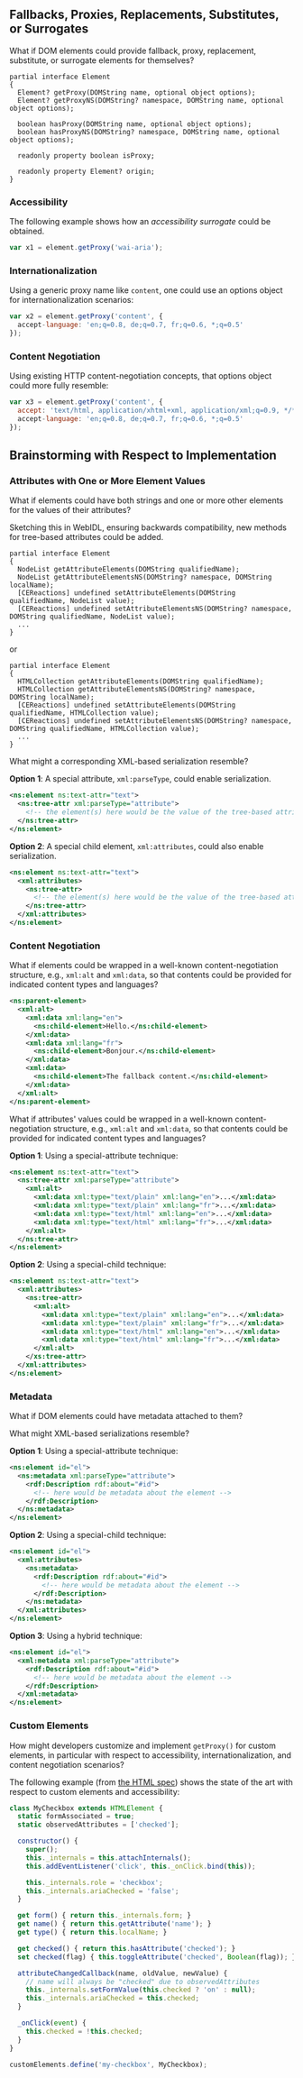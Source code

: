 ## Fallbacks, Proxies, Replacements, Substitutes, or Surrogates

What if DOM elements could provide fallback, proxy, replacement, substitute, or surrogate elements for themselves?

```webidl
partial interface Element
{
  Element? getProxy(DOMString name, optional object options);
  Element? getProxyNS(DOMString? namespace, DOMString name, optional object options);

  boolean hasProxy(DOMString name, optional object options);
  boolean hasProxyNS(DOMString? namespace, DOMString name, optional object options);

  readonly property boolean isProxy;

  readonly property Element? origin;
}
```

### Accessibility

The following example shows how an _accessibility surrogate_ could be obtained.

```js
var x1 = element.getProxy('wai-aria');
```

### Internationalization

Using a generic proxy name like `content`, one could use an options object for internationalization scenarios:

```js
var x2 = element.getProxy('content', {
  accept-language: 'en;q=0.8, de;q=0.7, fr;q=0.6, *;q=0.5'
});
```

### Content Negotiation

Using existing HTTP content-negotiation concepts, that options object could more fully resemble:

```js
var x3 = element.getProxy('content', {
  accept: 'text/html, application/xhtml+xml, application/xml;q=0.9, */*;q=0.8',
  accept-language: 'en;q=0.8, de;q=0.7, fr;q=0.6, *;q=0.5'
});
```

## Brainstorming with Respect to Implementation

### Attributes with One or More Element Values

What if elements could have both strings and one or more other elements for the values of their attributes?

Sketching this in WebIDL, ensuring backwards compatibility, new methods for tree-based attributes could be added.

```webidl
partial interface Element
{
  NodeList getAttributeElements(DOMString qualifiedName);
  NodeList getAttributeElementsNS(DOMString? namespace, DOMString localName);
  [CEReactions] undefined setAttributeElements(DOMString qualifiedName, NodeList value);
  [CEReactions] undefined setAttributeElementsNS(DOMString? namespace, DOMString qualifiedName, NodeList value);
  ...
}
```

or

```webidl
partial interface Element
{
  HTMLCollection getAttributeElements(DOMString qualifiedName);
  HTMLCollection getAttributeElementsNS(DOMString? namespace, DOMString localName);
  [CEReactions] undefined setAttributeElements(DOMString qualifiedName, HTMLCollection value);
  [CEReactions] undefined setAttributeElementsNS(DOMString? namespace, DOMString qualifiedName, HTMLCollection value);
  ...
}
```

What might a corresponding XML-based serialization resemble?

**Option 1**: A special attribute, `xml:parseType`, could enable serialization.

```xml
<ns:element ns:text-attr="text">
  <ns:tree-attr xml:parseType="attribute">
    <!-- the element(s) here would be the value of the tree-based attribute -->
  </ns:tree-attr>
</ns:element>
```

**Option 2**: A special child element, `xml:attributes`, could also enable serialization.

```xml
<ns:element ns:text-attr="text">
  <xml:attributes>
    <ns:tree-attr>
      <!-- the element(s) here would be the value of the tree-based attribute -->
    </ns:tree-attr>
  </xml:attributes>
</ns:element>
```

### Content Negotiation

What if elements could be wrapped in a well-known content-negotiation structure, e.g., `xml:alt` and `xml:data`, so that contents could be provided for indicated content types and languages?

```xml
<ns:parent-element>
  <xml:alt>
    <xml:data xml:lang="en">
      <ns:child-element>Hello.</ns:child-element>
    </xml:data>
    <xml:data xml:lang="fr">
      <ns:child-element>Bonjour.</ns:child-element>
    </xml:data>
    <xml:data>
      <ns:child-element>The fallback content.</ns:child-element>
    </xml:data>
  </xml:alt>
</ns:parent-element>
```

What if attributes' values could be wrapped in a well-known content-negotiation structure, e.g., `xml:alt` and `xml:data`, so that contents could be provided for indicated content types and languages?

**Option 1**: Using a special-attribute technique:

```xml
<ns:element ns:text-attr="text">
  <ns:tree-attr xml:parseType="attribute">
    <xml:alt>
      <xml:data xml:type="text/plain" xml:lang="en">...</xml:data>
      <xml:data xml:type="text/plain" xml:lang="fr">...</xml:data>
      <xml:data xml:type="text/html" xml:lang="en">...</xml:data>
      <xml:data xml:type="text/html" xml:lang="fr">...</xml:data>
    </xml:alt>
  </ns:tree-attr>
</ns:element>
```

**Option 2**: Using a special-child technique:

```xml
<ns:element ns:text-attr="text">
  <xml:attributes>
    <ns:tree-attr>
      <xml:alt>
        <xml:data xml:type="text/plain" xml:lang="en">...</xml:data>
        <xml:data xml:type="text/plain" xml:lang="fr">...</xml:data>
        <xml:data xml:type="text/html" xml:lang="en">...</xml:data>
        <xml:data xml:type="text/html" xml:lang="fr">...</xml:data>
      </xml:alt>
    </xs:tree-attr>
  </xml:attributes>
</ns:element>
```

### Metadata

What if DOM elements could have metadata attached to them?

What might XML-based serializations resemble?

**Option 1**: Using a special-attribute technique:

```xml
<ns:element id="el">
  <ns:metadata xml:parseType="attribute">
    <rdf:Description rdf:about="#id">
      <!-- here would be metadata about the element -->
    </rdf:Description>
  </ns:metadata>
</ns:element>
```

**Option 2**: Using a special-child technique:

```xml
<ns:element id="el">
  <xml:attributes>
    <ns:metadata>
      <rdf:Description rdf:about="#id">
        <!-- here would be metadata about the element -->
      </rdf:Description>
    </ns:metadata>
  </xml:attributes>
</ns:element>
```

**Option 3**: Using a hybrid technique:

```xml
<ns:element id="el">
  <xml:metadata xml:parseType="attribute">
    <rdf:Description rdf:about="#id">
      <!-- here would be metadata about the element -->
    </rdf:Description>
  </xml:metadata>
</ns:element>
```

### Custom Elements

How might developers customize and implement `getProxy()` for custom elements, in particular with respect to accessibility, internationalization, and content negotiation scenarios?

The following example (from [the HTML spec](https://html.spec.whatwg.org/multipage/custom-elements.html#custom-elements-accessibility-example)) shows the state of the art with respect to custom elements and accessibility:

```js
class MyCheckbox extends HTMLElement {
  static formAssociated = true;
  static observedAttributes = ['checked'];

  constructor() {
    super();
    this._internals = this.attachInternals();
    this.addEventListener('click', this._onClick.bind(this));

    this._internals.role = 'checkbox';
    this._internals.ariaChecked = 'false';
  }

  get form() { return this._internals.form; }
  get name() { return this.getAttribute('name'); }
  get type() { return this.localName; }

  get checked() { return this.hasAttribute('checked'); }
  set checked(flag) { this.toggleAttribute('checked', Boolean(flag)); }

  attributeChangedCallback(name, oldValue, newValue) {
    // name will always be "checked" due to observedAttributes
    this._internals.setFormValue(this.checked ? 'on' : null);
    this._internals.ariaChecked = this.checked;
  }

  _onClick(event) {
    this.checked = !this.checked;
  }
}

customElements.define('my-checkbox', MyCheckbox);
```
